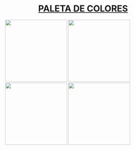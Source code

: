 <h1 align="center"  >  <a href=""> PALETA DE COLORES  </a>  </h1>

<div align="center" style="display: inline" >

<img src="https://encrypted-tbn0.gstatic.com/images?q=tbn:ANd9GcTXco2_vS_GeV7QhPipg7W31QOEQfGTuUEu8P2urydHfQ&s"  height="auto" width="200"> 
  
<img src="https://www.colorhexa.com/172645.png"  height="200" width="200"> 
  <img src="https://encrypted-tbn0.gstatic.com/images?q=tbn:ANd9GcSO1WhA87kxjFz6iHLcC3JjNxRSGzu-pEpa2VdY463wiA&s"  height="200" width="200"> 
   <img src="https://i.pinimg.com/564x/4b/59/a3/4b59a3d1b2a4eac9b883a8d33db40a61.jpg"  height="200" width="200"> 

  
